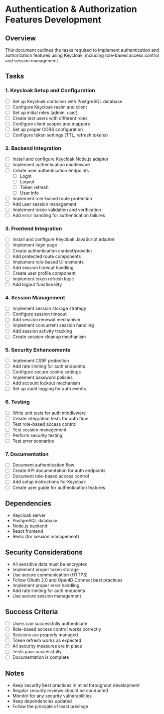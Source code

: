 # Authentication & Authorization Features Development

## Overview
This document outlines the tasks required to implement authentication and authorization features using Keycloak, including role-based access control and session management.

## Tasks

### 1. Keycloak Setup and Configuration
- [ ] Set up Keycloak container with PostgreSQL database
- [ ] Configure Keycloak realm and client
- [ ] Set up initial roles (admin, user)
- [ ] Create test users with different roles
- [ ] Configure client scopes and mappers
- [ ] Set up proper CORS configuration
- [ ] Configure token settings (TTL, refresh tokens)

### 2. Backend Integration
- [ ] Install and configure Keycloak Node.js adapter
- [ ] Implement authentication middleware
- [ ] Create user authentication endpoints
  - [ ] Login
  - [ ] Logout
  - [ ] Token refresh
  - [ ] User info
- [ ] Implement role-based route protection
- [ ] Add user session management
- [ ] Implement token validation and verification
- [ ] Add error handling for authentication failures

### 3. Frontend Integration
- [ ] Install and configure Keycloak JavaScript adapter
- [ ] Implement login page
- [ ] Create authentication context/provider
- [ ] Add protected route components
- [ ] Implement role-based UI elements
- [ ] Add session timeout handling
- [ ] Create user profile component
- [ ] Implement token refresh logic
- [ ] Add logout functionality

### 4. Session Management
- [ ] Implement session storage strategy
- [ ] Configure session timeout
- [ ] Add session renewal mechanism
- [ ] Implement concurrent session handling
- [ ] Add session activity tracking
- [ ] Create session cleanup mechanism

### 5. Security Enhancements
- [ ] Implement CSRF protection
- [ ] Add rate limiting for auth endpoints
- [ ] Configure secure cookie settings
- [ ] Implement password policies
- [ ] Add account lockout mechanism
- [ ] Set up audit logging for auth events

### 6. Testing
- [ ] Write unit tests for auth middleware
- [ ] Create integration tests for auth flow
- [ ] Test role-based access control
- [ ] Test session management
- [ ] Perform security testing
- [ ] Test error scenarios

### 7. Documentation
- [ ] Document authentication flow
- [ ] Create API documentation for auth endpoints
- [ ] Document role-based access control
- [ ] Add setup instructions for Keycloak
- [ ] Create user guide for authentication features

## Dependencies
- Keycloak server
- PostgreSQL database
- Node.js backend
- React frontend
- Redis (for session management)

## Security Considerations
- All sensitive data must be encrypted
- Implement proper token storage
- Use secure communication (HTTPS)
- Follow OAuth 2.0 and OpenID Connect best practices
- Implement proper error handling
- Add rate limiting for auth endpoints
- Use secure session management

## Success Criteria
- [ ] Users can successfully authenticate
- [ ] Role-based access control works correctly
- [ ] Sessions are properly managed
- [ ] Token refresh works as expected
- [ ] All security measures are in place
- [ ] Tests pass successfully
- [ ] Documentation is complete

## Notes
- Keep security best practices in mind throughout development
- Regular security reviews should be conducted
- Monitor for any security vulnerabilities
- Keep dependencies updated
- Follow the principle of least privilege 